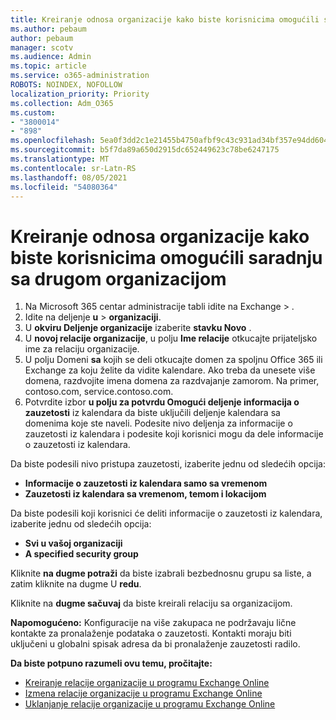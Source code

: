 ```yaml
---
title: Kreiranje odnosa organizacije kako biste korisnicima omogućili saradnju sa drugom organizacijom
ms.author: pebaum
author: pebaum
manager: scotv
ms.audience: Admin
ms.topic: article
ms.service: o365-administration
ROBOTS: NOINDEX, NOFOLLOW
localization_priority: Priority
ms.collection: Adm_O365
ms.custom:
- "3800014"
- "898"
ms.openlocfilehash: 5ea0f3dd2c1e21455b4750afbf9c43c931ad34bf357e94dd604ffe5bcdd2fa64
ms.sourcegitcommit: b5f7da89a650d2915dc652449623c78be6247175
ms.translationtype: MT
ms.contentlocale: sr-Latn-RS
ms.lasthandoff: 08/05/2021
ms.locfileid: "54080364"
---
```

# <a name="create-an-organization-relationship-to-allow-your-users-to-collaborate-with-another-organization"></a>Kreiranje odnosa organizacije kako biste korisnicima omogućili saradnju sa drugom organizacijom

1. Na Microsoft 365 centar administracije tabli idite na Exchange   >  .
2. Idite na deljenje **u**  >  **organizaciji**.
3. U **okviru Deljenje organizacije** izaberite **stavku Novo** .
4. U **novoj relacije organizacije**, u polju **Ime relacije** otkucajte prijateljsko ime za relaciju organizacije.
5. U polju Domeni **sa** kojih se deli otkucajte domen za spoljnu Office 365 ili Exchange za koju želite da vidite kalendare. Ako treba da unesete više domena, razdvojite imena domena za razdvajanje zamorom. Na primer, contoso.com, service.contoso.com.
6. Potvrdite izbor **u polju za potvrdu Omogući deljenje informacija o zauzetosti** iz kalendara da biste uključili deljenje kalendara sa domenima koje ste naveli. Podesite nivo deljenja za informacije o zauzetosti iz kalendara i podesite koji korisnici mogu da dele informacije o zauzetosti iz kalendara.  

Da biste podesili nivo pristupa zauzetosti, izaberite jednu od sledećih opcija:

- **Informacije o zauzetosti iz kalendara samo sa vremenom**
- **Zauzetosti iz kalendara sa vremenom, temom i lokacijom**  

 Da biste podesili koji korisnici će deliti informacije o zauzetosti iz kalendara, izaberite jednu od sledećih opcija:

- **Svi u vašoj organizaciji**
- **A specified security group**  

Kliknite **na dugme potraži** da biste izabrali bezbednosnu grupu sa liste, a zatim kliknite na dugme U **redu**.

Kliknite na **dugme sačuvaj** da biste kreirali relaciju sa organizacijom.  

**Napomogućeno:** Konfiguracije na više zakupaca ne podržavaju lične kontakte za pronalaženje podataka o zauzetosti. Kontakti moraju biti uključeni u globalni spisak adresa da bi pronalaženje zauzetosti radilo.

**Da biste potpuno razumeli ovu temu, pročitajte:**

- [Kreiranje relacije organizacije u programu Exchange Online](https://docs.microsoft.com/exchange/sharing/organization-relationships/create-an-organization-relationship)
- [Izmena relacije organizacije u programu Exchange Online](https://docs.microsoft.com/exchange/sharing/organization-relationships/modify-an-organization-relationship)
- [Uklanjanje relacije organizacije u programu Exchange Online](https://docs.microsoft.com/exchange/sharing/organization-relationships/remove-an-organization-relationship)

